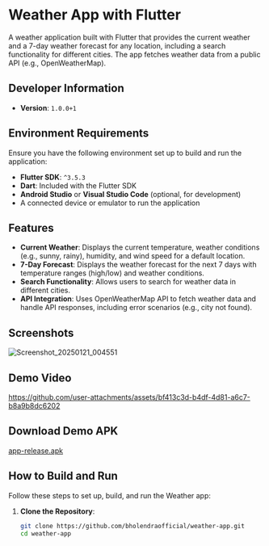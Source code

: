 # Weather App with Flutter

A weather application built with Flutter that provides the current weather and a 7-day weather forecast for any location, including a search functionality for different cities. The app fetches weather data from a public API (e.g., OpenWeatherMap).

## Developer Information
- **Version**: `1.0.0+1`

## Environment Requirements
Ensure you have the following environment set up to build and run the application:

- **Flutter SDK**: `^3.5.3`
- **Dart**: Included with the Flutter SDK
- **Android Studio** or **Visual Studio Code** (optional, for development)
- A connected device or emulator to run the application

## Features
- **Current Weather**: Displays the current temperature, weather conditions (e.g., sunny, rainy), humidity, and wind speed for a default location.
- **7-Day Forecast**: Displays the weather forecast for the next 7 days with temperature ranges (high/low) and weather conditions.
- **Search Functionality**: Allows users to search for weather data in different cities.
- **API Integration**: Uses OpenWeatherMap API to fetch weather data and handle API responses, including error scenarios (e.g., city not found).

## Screenshots
![Screenshot_20250121_004551](https://github.com/user-attachments/assets/3deca24f-def0-40a1-9547-75290c039280)


## Demo Video


https://github.com/user-attachments/assets/bf413c3d-b4df-4d81-a6c7-b8a9b8dc6202




## Download Demo APK
[app-release.apk](https://github.com/bholendraofficial/weather/raw/refs/heads/master/design/app-release.apk)

## How to Build and Run
Follow these steps to set up, build, and run the Weather app:

1. **Clone the Repository**:
   ```bash
   git clone https://github.com/bholendraofficial/weather-app.git
   cd weather-app
